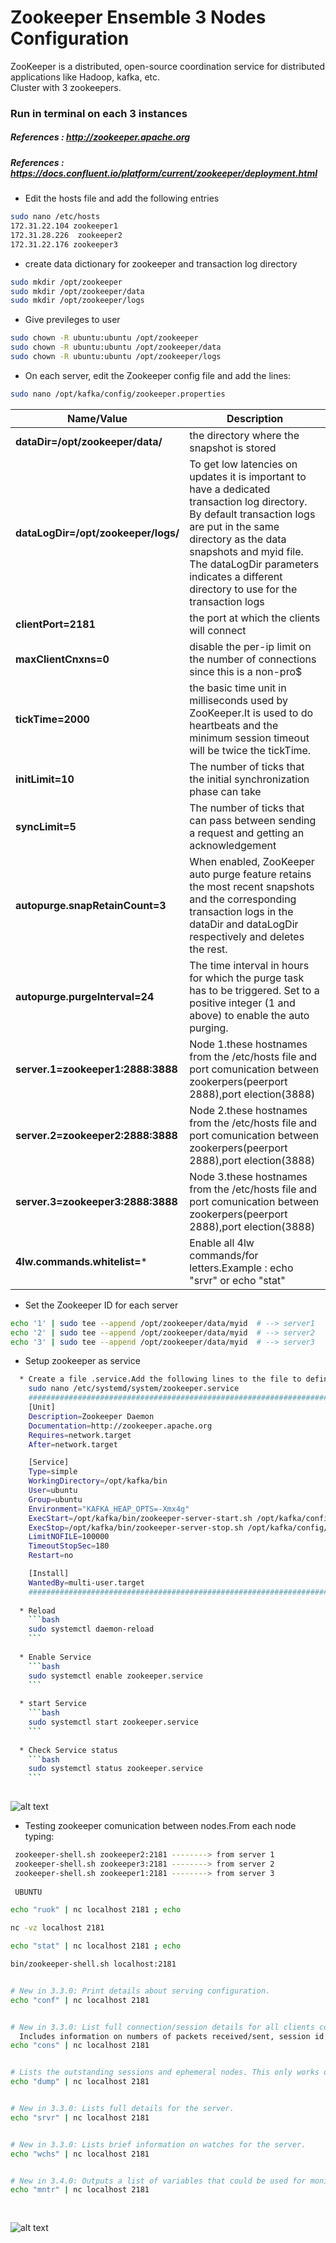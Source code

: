 

# Zookeeper Ensemble 3 Nodes Configuration
ZooKeeper is a distributed, open-source coordination service for distributed applications like Hadoop, kafka, etc. \
Cluster with 3 zookeepers.

### Run in terminal on each 3 instances 
##### References : http://zookeeper.apache.org
##### References : https://docs.confluent.io/platform/current/zookeeper/deployment.html

* Edit the hosts file and add the following entries 
```bash
sudo nano /etc/hosts
172.31.22.104 zookeeper1
172.31.28.226  zookeeper2
172.31.22.176 zookeeper3
```

* create data dictionary for zookeeper and transaction log directory
```bash
sudo mkdir /opt/zookeeper
sudo mkdir /opt/zookeeper/data
sudo mkdir /opt/zookeeper/logs
```

* Give previleges to user
```bash
sudo chown -R ubuntu:ubuntu /opt/zookeeper
sudo chown -R ubuntu:ubuntu /opt/zookeeper/data
sudo chown -R ubuntu:ubuntu /opt/zookeeper/logs
```

* On each server, edit the Zookeeper config file and add the lines:
```bash
sudo nano /opt/kafka/config/zookeeper.properties
```
Name/Value   | Description
------------ | -------------
**dataDir=/opt/zookeeper/data/** | the directory where the snapshot is stored
**dataLogDir=/opt/zookeeper/logs/** | To get low latencies on updates it is important to have a dedicated transaction log directory. By default transaction logs are put in the                                         same directory as the data snapshots and myid file. The dataLogDir parameters indicates a different directory to use for the transaction logs
**clientPort=2181** | the port at which the clients will connect
**maxClientCnxns=0** | disable the per-ip limit on the number of connections since this is a non-pro$
**tickTime=2000** | the basic time unit in milliseconds used by ZooKeeper.It is used to do heartbeats and the minimum session timeout will be twice the tickTime.
**initLimit=10** | The number of ticks that the initial synchronization phase can take
**syncLimit=5** | The number of ticks that can pass between sending a request and getting an acknowledgement
**autopurge.snapRetainCount=3** | When enabled, ZooKeeper auto purge feature retains the most recent snapshots and the corresponding transaction logs in the dataDir and dataLogDir respectively and deletes the rest.
**autopurge.purgeInterval=24** | The time interval in hours for which the purge task has to be triggered. Set to a positive integer (1 and above) to enable the auto purging.
**server.1=zookeeper1:2888:3888** | Node 1.these hostnames from the /etc/hosts file and port comunication between zookerpers(peerport 2888),port election(3888)
**server.2=zookeeper2:2888:3888** | Node 2.these hostnames from the /etc/hosts file and port comunication between zookerpers(peerport 2888),port election(3888)
**server.3=zookeeper3:2888:3888** | Node 3.these hostnames from the /etc/hosts file and port comunication between zookerpers(peerport 2888),port election(3888)
**4lw.commands.whitelist=*** | Enable all 4lw commands/for letters.Example : echo "srvr"  or echo "stat" 



* Set the Zookeeper ID for each server
```bash 
echo '1' | sudo tee --append /opt/zookeeper/data/myid  # --> server1
echo '2' | sudo tee --append /opt/zookeeper/data/myid  # --> server2
echo '3' | sudo tee --append /opt/zookeeper/data/myid  # --> server3
``` 

* Setup zookeeper as service
```bash 
  * Create a file .service.Add the following lines to the file to define the ZooKeeper Service
    sudo nano /etc/systemd/system/zookeeper.service
    ################################################################################################
    [Unit]
    Description=Zookeeper Daemon
    Documentation=http://zookeeper.apache.org
    Requires=network.target
    After=network.target

    [Service]
    Type=simple
    WorkingDirectory=/opt/kafka/bin
    User=ubuntu
    Group=ubuntu
    Environment="KAFKA_HEAP_OPTS=-Xmx4g"
    ExecStart=/opt/kafka/bin/zookeeper-server-start.sh /opt/kafka/config/zookeeper.properties
    ExecStop=/opt/kafka/bin/zookeeper-server-stop.sh /opt/kafka/config/zookeeper.properties
    LimitNOFILE=100000
    TimeoutStopSec=180
    Restart=no

    [Install]
    WantedBy=multi-user.target
    ################################################################################################
    
  * Reload
    ```bash
    sudo systemctl daemon-reload
    ```
    
  * Enable Service
    ```bash
    sudo systemctl enable zookeeper.service
    ```  
    
  * start Service
    ```bash
    sudo systemctl start zookeeper.service
    ```
    
  * Check Service status
    ```bash
    sudo systemctl status zookeeper.service
    ```
    
``` 

![alt text](https://achong.blob.core.windows.net/gitimages/zookeeper_ensemble.PNG)



*  Testing zookeeper comunication between nodes.From each node typing:
```bash 
 zookeeper-shell.sh zookeeper2:2181 --------> from server 1
 zookeeper-shell.sh zookeeper3:2181 --------> from server 2
 zookeeper-shell.sh zookeeper1:2181 --------> from server 3
 
 UBUNTU

echo "ruok" | nc localhost 2181 ; echo

nc -vz localhost 2181

echo "stat" | nc localhost 2181 ; echo

bin/zookeeper-shell.sh localhost:2181


# New in 3.3.0: Print details about serving configuration.
echo "conf" | nc localhost 2181


# New in 3.3.0: List full connection/session details for all clients connected to this server. 
  Includes information on numbers of packets received/sent, session id, operation latencies, last operation performed, etc...
echo "cons" | nc localhost 2181


# Lists the outstanding sessions and ephemeral nodes. This only works on the leader.
echo "dump" | nc localhost 2181


# New in 3.3.0: Lists full details for the server.
echo "srvr" | nc localhost 2181


# New in 3.3.0: Lists brief information on watches for the server.
echo "wchs" | nc localhost 2181


# New in 3.4.0: Outputs a list of variables that could be used for monitoring the health of the cluster.
echo "mntr" | nc localhost 2181
 
 
``` 

![alt text](https://achong.blob.core.windows.net/gitimages/zookeeper_ensemble_connection.PNG)


